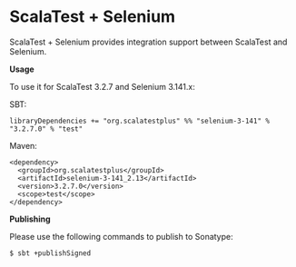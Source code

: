 # ScalaTest + Selenium
ScalaTest + Selenium provides integration support between ScalaTest and Selenium.

**Usage**

To use it for ScalaTest 3.2.7 and Selenium 3.141.x: 

SBT: 

```
libraryDependencies += "org.scalatestplus" %% "selenium-3-141" % "3.2.7.0" % "test"
```

Maven: 

```
<dependency>
  <groupId>org.scalatestplus</groupId>
  <artifactId>selenium-3-141_2.13</artifactId>
  <version>3.2.7.0</version>
  <scope>test</scope>
</dependency>
```

**Publishing**

Please use the following commands to publish to Sonatype: 

```
$ sbt +publishSigned
```
